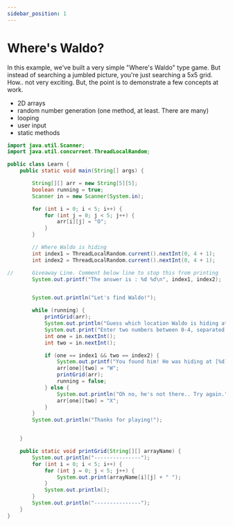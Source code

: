 ```yaml
---
sidebar_position: 1
---
```


# Where's Waldo?

In this example, we've built a very simple "Where's Waldo" type game. But instead of searching a jumbled picture, you're just searching a 5x5 grid. How.. not very exciting. But, the point is to demonstrate a few concepts at work.

- 2D arrays
- random number generation (one method, at least. There are many)
- looping
- user input
- static methods

```java
import java.util.Scanner;
import java.util.concurrent.ThreadLocalRandom;

public class Learn {
    public static void main(String[] args) {

        String[][] arr = new String[5][5];
        boolean running = true;
        Scanner in = new Scanner(System.in);

        for (int i = 0; i < 5; i++) {
            for (int j = 0; j < 5; j++) {
                arr[i][j] = "O";
            }
        }

        // Where Waldo is hiding
        int index1 = ThreadLocalRandom.current().nextInt(0, 4 + 1);
        int index2 = ThreadLocalRandom.current().nextInt(0, 4 + 1);

//      Giveaway Line. Comment below line to stop this from printing
        System.out.printf("The answer is : %d %d\n", index1, index2);


        System.out.println("Let's find Waldo!");

        while (running) {
            printGrid(arr);
            System.out.println("Guess which location Waldo is hiding at...");
            System.out.print("Enter two numbers between 0-4, separated by spaces (e.g. '1 3' ): ");
            int one = in.nextInt();
            int two = in.nextInt();

            if (one == index1 && two == index2) {
                System.out.printf("You found him! He was hiding at [%d][%d].\n", one, two);
                arr[one][two] = "W";
                printGrid(arr);
                running = false;
            } else {
                System.out.println("Oh no, he's not there.. Try again.");
                arr[one][two] = "X";
            }
        }
        System.out.println("Thanks for playing!");


    }

    public static void printGrid(String[][] arrayName) {
        System.out.println("---------------");
        for (int i = 0; i < 5; i++) {
            for (int j = 0; j < 5; j++) {
                System.out.print(arrayName[i][j] + " ");
            }
            System.out.println();
        }
        System.out.println("---------------");
    }
}
```
